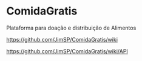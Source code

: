 # ComidaGratis
Plataforma para doação e distribuição de Alimentos



https://github.com/JimSP/ComidaGratis/wiki

https://github.com/JimSP/ComidaGratis/wiki/API
